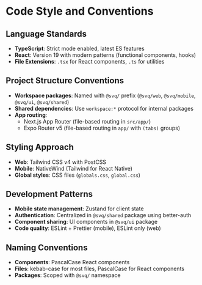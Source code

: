 # Code Style and Conventions

## Language Standards
- **TypeScript**: Strict mode enabled, latest ES features
- **React**: Version 19 with modern patterns (functional components, hooks)
- **File Extensions**: `.tsx` for React components, `.ts` for utilities

## Project Structure Conventions
- **Workspace packages**: Named with `@svq/` prefix (`@svq/web`, `@svq/mobile`, `@svq/ui`, `@svq/shared`)
- **Shared dependencies**: Use `workspace:*` protocol for internal packages
- **App routing**:
  - Next.js App Router (file-based routing in `src/app/`)
  - Expo Router v5 (file-based routing in `app/` with `(tabs)` groups)

## Styling Approach
- **Web**: Tailwind CSS v4 with PostCSS
- **Mobile**: NativeWind (Tailwind for React Native)
- **Global styles**: CSS files (`globals.css`, `global.css`)

## Development Patterns
- **Mobile state management**: Zustand for client state
- **Authentication**: Centralized in `@svq/shared` package using better-auth
- **Component sharing**: UI components in `@svq/ui` package
- **Code quality**: ESLint + Prettier (mobile), ESLint only (web)

## Naming Conventions
- **Components**: PascalCase React components
- **Files**: kebab-case for most files, PascalCase for React components
- **Packages**: Scoped with `@svq/` namespace
